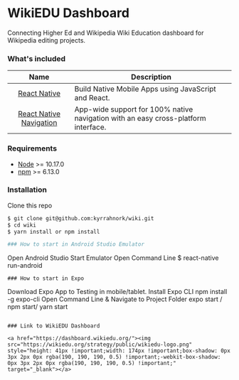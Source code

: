# WikiEDU Dashboard
Connecting Higher Ed and Wikipedia
Wiki Education dashboard for Wikipedia editing projects.

### What's included
| Name             | Description   |
| :-------------:|--------------|
| [React Native](http://facebook.github.io/react-native/releases/0.32/) |  Build Native Mobile Apps using JavaScript and React. |
| [React Native Navigation](https://github.com/wix/react-native-navigation) | App-wide support for 100% native navigation with an easy cross-platform interface. |

### Requirements
- [Node](https://nodejs.org/) >= 10.17.0
- [npm](https://npmjs.com) >= 6.13.0

### Installation

Clone this repo

```sh
$ git clone git@github.com:kyrrahnork/wiki.git
$ cd wiki
$ yarn install or npm install

### How to start in Android Studio Emulator
```
Open Android Studio
Start Emulator
Open Command Line
$ react-native run-android
```
### How to start in Expo
```
Download Expo App to Testing in mobile/tablet.
Install Expo CLI
  npm install -g expo-cli
Open Command Line & Navigate to Project Folder 
expo start / npm start/ yarn start
```

### Link to WikiEDU Dashboard

<a href="https://dashboard.wikiedu.org/"><img src="https://wikiedu.org/strategy/public/wikiedu-logo.png" style="height: 41px !important;width: 174px !important;box-shadow: 0px 3px 2px 0px rgba(190, 190, 190, 0.5) !important;-webkit-box-shadow: 0px 3px 2px 0px rgba(190, 190, 190, 0.5) !important;"  target="_blank"></a>
